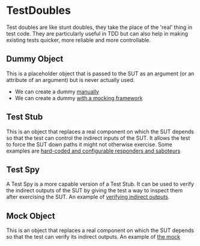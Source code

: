 # TestDoubles
Test doubles are like stunt doubles, they take the place of the 'real' thing in test code. They are particularly useful in TDD but can also help in making existing tests quicker, more reliable and more controllable.
## Dummy Object
This is a placeholder object that is passed to the SUT as an argument (or an attribute of an argument) but is never actually used.

* We can create a dummy  [manually](https://www.testright.nl/2016/12/02/test-doubles-creating-a-dummy-object-manually/)
* We can create a dummy [with a mocking framework](http://www.testright.nl/2016/12/16/test-doubles-creating-a-dummy-object-using-a-mocking-framework/)

## Test Stub
This is an object that replaces a real component on which the SUT depends so that the test can control the indirect inputs of the SUT. It allows the test to force the SUT down paths it might not otherwise exercise.
Some examples are [hard-coded and configurable responders and saboteurs](https://www.testright.nl/2017/01/16/test-doubles-creating-a-stub/)

## Test Spy
A Test Spy is a more capable version of a Test Stub. It can be used to verify the indirect outputs of the SUT by giving the test a way to inspect them after exercising the SUT. An example of [verifying indirect outputs](https://www.testright.nl/2017/05/15/test-doubles-creating-a-test-spy/).

## Mock Object
This is an object that replaces a real component on which the SUT depends so that the test can verify its indirect outputs.
An example of [the mock](https://www.testright.nl/2017/11/22/test-doubles-creating-a-mock/)